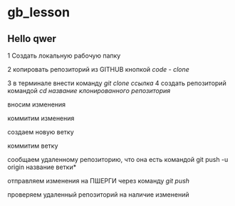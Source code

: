 # gb_lesson
## Hello qwer


1 Создать локальную рабочую папку

2 копировать репозиторий из GITHUB кнопкой *code - clone*

3 в терминале внести команду *git clone ссылка*
4 создать репозиторий командой *cd название клонированного репозитория*

вносим изменения

коммитим изменения 

создаем новую ветку

коммитим ветку

 сообщаем удаленному репозиторию, что она есть командой  git push -u origin название ветки*

 отправляем изменения на ПШЕРГИ через команду *git push*

 проверяем удаленный репозиторий на наличие изменений